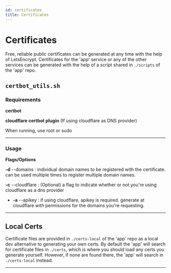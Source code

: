 ```yaml
---
id: certificates
title: Certificates
---
```


# Certificates

Free, reliable public certificates can be generated at any time with the help of LetsEncrypt. Certificates for the 'app' service or any of the other services can be generated with the help of a script shared in ```./scripts``` of the 'app' repo.

## **```certbot_utils.sh```**

### Requirements

**certbot**

**cloudflare certbot plugin** (If using cloudflare as DNS provider)

When running, use root or sudo

---

### Usage

**Flags/Options**

**-d** --domains : individual domain names to be registered with the certificate. can be used multiple times to register multiple domain names.

**-c** --cloudflare : (Optional) a flag to indicate whether or not you're using cloudflare as a dns provider 

*  **-a** --apikey : if using cloudflare, apikey is required. generate at cloudflare with permissions for the domains you're requesting.

---

## Local Certs

Certificate files are provided in ```./certs-local``` of the 'app' repo as a local dev alternative to generating your own certs. By default the 'app' will search for certificate files in ```./certs```, which is where you should load any certs you generate yourself. However, if none are found there, the 'app' will search in ```./certs-local``` instead.

---

